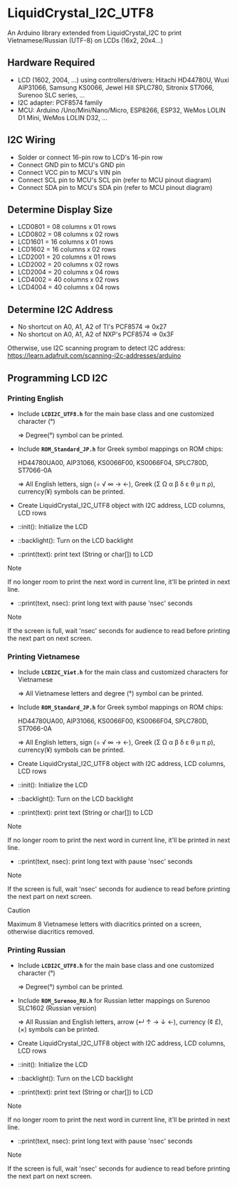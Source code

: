 # LiquidCrystal_I2C_UTF8
An Arduino library extended from LiquidCrystal_I2C to print Vietnamese/Russian (UTF-8) on LCDs (16x2, 20x4...)

## Hardware Required
- LCD (1602, 2004, ...) using controllers/drivers:
  Hitachi HD44780U, Wuxi AIP31066, Samsung KS0066, Jewel Hill SPLC780, Sitronix ST7066, Surenoo SLC series, ...
- I2C adapter: PCF8574 family
- MCU: Arduino /Uno/Mini/Nano/Micro, ESP8266, ESP32, WeMos LOLIN D1 Mini, WeMos LOLIN D32, ...

## I2C Wiring
- Solder or connect 16-pin row to LCD's 16-pin row
- Connect GND pin to MCU's GND pin
- Connect VCC pin to MCU's VIN pin
- Connect SCL pin to MCU's SCL pin (refer to MCU pinout diagram)
- Connect SDA pin to MCU's SDA pin (refer to MCU pinout diagram)

## Determine Display Size
- LCD0801 = 08 columns x 01 rows
- LCD0802 = 08 columns x 02 rows
- LCD1601 = 16 columns x 01 rows
- LCD1602 = 16 columns x 02 rows
- LCD2001 = 20 columns x 01 rows
- LCD2002 = 20 columns x 02 rows
- LCD2004 = 20 columns x 04 rows
- LCD4002 = 40 columns x 02 rows
- LCD4004 = 40 columns x 04 rows

## Determine I2C Address
- No shortcut on A0, A1, A2 of TI's PCF8574     => 0x27
- No shortcut on A0, A1, A2 of NXP's PCF8574    => 0x3F

Otherwise, use I2C scanning program to detect I2C address:
https://learn.adafruit.com/scanning-i2c-addresses/arduino

## Programming LCD I2C
### Printing English
- Include **`LCDI2C_UTF8.h`** for the main base class and one customized character (°)

  => Degree(°) symbol can be printed.
- Include **`ROM_Standard_JP.h`** for Greek symbol mappings on ROM chips:

  HD44780UA00, AIP31066, KS0066F00, KS0066F04, SPLC780D, ST7066-0A

  => All English letters, sign (÷ √ ∞ → ←), Greek (Σ Ω α β δ ε θ μ π ρ), currency(¥) symbols can be printed.
- Create LiquidCrystal_I2C_UTF8 object with I2C address, LCD columns, LCD rows
- ::init(): Initialize the LCD
- ::backlight(): Turn on the LCD backlight
- ::print(text): print text (String or char[]) to LCD
> [!NOTE]
> If no longer room to print the next word in current line, it'll be printed in next line.
- ::print(text, nsec): print long text with pause 'nsec' seconds
> [!NOTE]
> If the screen is full, wait 'nsec' seconds for audience to read before printing the next part on next screen.

### Printing Vietnamese
- Include **`LCDI2C_Viet.h`** for the main class and customized characters for Vietnamese

  => All Vietnamese letters and degree (°) symbol can be printed.
- Include **`ROM_Standard_JP.h`** for Greek symbol mappings on ROM chips:

  HD44780UA00, AIP31066, KS0066F00, KS0066F04, SPLC780D, ST7066-0A

  => All English letters, sign (÷ √ ∞ → ←), Greek (Σ Ω α β δ ε θ μ π ρ), currency(¥) symbols can be printed.
- Create LiquidCrystal_I2C_UTF8 object with I2C address, LCD columns, LCD rows
- ::init(): Initialize the LCD
- ::backlight(): Turn on the LCD backlight
- ::print(text): print text (String or char[]) to LCD
> [!NOTE]
> If no longer room to print the next word in current line, it'll be printed in next line.
- ::print(text, nsec): print long text with pause 'nsec' seconds
> [!NOTE]
> If the screen is full, wait 'nsec' seconds for audience to read before printing the next part on next screen.

> [!CAUTION]
> Maximum 8 Vietnamese letters with diacritics printed on a screen, otherwise diacritics removed.

### Printing Russian
- Include **`LCDI2C_UTF8.h`** for the main base class and one customized character (°)

  => Degree(°) symbol can be printed.
- Include **`ROM_Surenoo_RU.h`** for Russian letter mappings on Surenoo SLC1602 (Russian version)

  => All Russian and English letters, arrow (↵ ↑ → ↓ ←), currency (¢ £), (×) symbols can be printed.
- Create LiquidCrystal_I2C_UTF8 object with I2C address, LCD columns, LCD rows
- ::init(): Initialize the LCD
- ::backlight(): Turn on the LCD backlight
- ::print(text): print text (String or char[]) to LCD
> [!NOTE]
> If no longer room to print the next word in current line, it'll be printed in next line.
- ::print(text, nsec): print long text with pause 'nsec' seconds
> [!NOTE]
> If the screen is full, wait 'nsec' seconds for audience to read before printing the next part on next screen.
